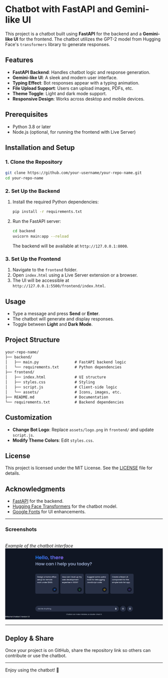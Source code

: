 # Chatbot with FastAPI and Gemini-like UI

This project is a chatbot built using **FastAPI** for the backend and a **Gemini-like UI** for the frontend. The chatbot utilizes the GPT-2 model from Hugging Face's `transformers` library to generate responses.

## Features

- **FastAPI Backend**: Handles chatbot logic and response generation.
- **Gemini-like UI**: A sleek and modern user interface.
- **Typing Effect**: Bot responses appear with a typing animation.
- **File Upload Support**: Users can upload images, PDFs, etc.
- **Theme Toggle**: Light and dark mode support.
- **Responsive Design**: Works across desktop and mobile devices.

## Prerequisites

- Python 3.8 or later
- Node.js (optional, for running the frontend with Live Server)

## Installation and Setup

### 1. Clone the Repository

```bash
git clone https://github.com/your-username/your-repo-name.git
cd your-repo-name
```

### 2. Set Up the Backend

1. Install the required Python dependencies:
   ```bash
   pip install -r requirements.txt
   ```
2. Run the FastAPI server:
   ```bash
   cd backend
   uvicorn main:app --reload
   ```
   The backend will be available at `http://127.0.0.1:8000`.

### 3. Set Up the Frontend

1. Navigate to the `frontend` folder.
2. Open `index.html` using a Live Server extension or a browser.
3. The UI will be accessible at `http://127.0.0.1:5500/frontend/index.html`.

## Usage

- Type a message and press **Send** or **Enter**.
- The chatbot will generate and display responses.
- Toggle between **Light** and **Dark Mode**.

## Project Structure

```
your-repo-name/
├── backend/
│   ├── main.py                # FastAPI backend logic
│   └── requirements.txt       # Python dependencies
├── frontend/
│   ├── index.html             # UI structure
│   ├── styles.css             # Styling
│   ├── script.js              # Client-side logic
│   └── assets/                # Icons, images, etc.
├── README.md                  # Documentation
└── requirements.txt           # Backend dependencies
```

## Customization

- **Change Bot Logo**: Replace `assets/logo.png` in `frontend/` and update `script.js`.
- **Modify Theme Colors**: Edit `styles.css`.

## License

This project is licensed under the MIT License. See the [LICENSE](LICENSE) file for details.

## Acknowledgments

- [FastAPI](https://fastapi.tiangolo.com/) for the backend.
- [Hugging Face Transformers](https://huggingface.co/transformers/) for the chatbot model.
- [Google Fonts](https://fonts.google.com/) for UI enhancements.

---

### Screenshots

\
*Example of the chatbot interface*
![Chatbot UI](screenshot.png)

---

## Deploy & Share

Once your project is on GitHub, share the repository link so others can contribute or use the chatbot.

---

Enjoy using the chatbot! 🚀

